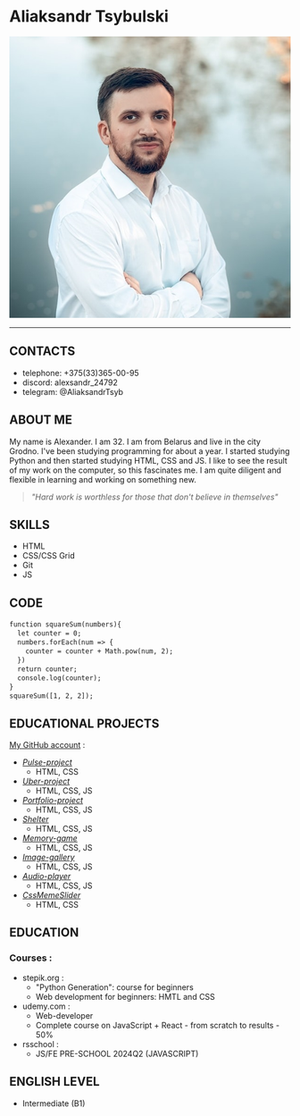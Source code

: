 # **Aliaksandr Tsybulski**
![my photo](images/me.jpg)
***
## **CONTACTS**
- telephone: +375(33)365-00-95
- discord: alexsandr_24792
- telegram: @AliaksandrTsyb
## **ABOUT ME**
My name is Alexander. I am 32. I am from Belarus and live in the city Grodno. I've been studying programming for about a year. I started studying Python and then started studying HTML, CSS and JS. I like to see the result of my work on the computer, so this fascinates me. I am quite diligent and flexible in learning and working on something new.
> *"Hard work is worthless for those that don't believe in themselves"*
## **SKILLS**
- HTML
- CSS/CSS Grid
- Git
- JS
## **CODE**
```
function squareSum(numbers){
  let counter = 0;
  numbers.forEach(num => {
    counter = counter + Math.pow(num, 2);
  })
  return counter;
  console.log(counter);
}
squareSum([1, 2, 2]);
```
## **EDUCATIONAL PROJECTS**
[My GitHub account](https://github.com/tsybulskialex) :
- *[Pulse-project](https://tsybulskialex.github.io/Pulse-project/dist)*
    - HTML, CSS
- *[Uber-project](https://tsybulskialex.github.io/Uber-project/src)*
    - HTML, CSS, JS
- *[Portfolio-project](https://tsybulskialex.github.io/portfolio_1/dist)*
    - HTML, CSS, JS
- *[Shelter](https://tsybulskialex.github.io/shelter/)*
    - HTML, CSS, JS
- *[Memory-game](https://tsybulskialex.github.io/random-game/)*
    - HTML, CSS, JS
- *[Image-gallery](https://tsybulskialex.github.io/img-gallery/)*
    - HTML, CSS, JS
- *[Audio-player](https://tsybulskialex.github.io/audio-player/)*
    - HTML, CSS, JS
- *[CssMemeSlider](https://tsybulskialex.github.io/cssMemeSlider/cssMemeSlider)*
    - HTML, CSS
## **EDUCATION**
### Courses :
- stepik.org :
    - "Python Generation": course for beginners
    - Web development for beginners: HMTL and CSS
- udemy.com :
    - Web-developer
    - Complete course on JavaScript + React - from scratch to results - 50%
- rsschool :
    - JS/FE PRE-SCHOOL 2024Q2 (JAVASCRIPT)
## **ENGLISH LEVEL**
- Intermediate (B1)


